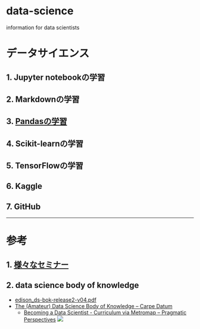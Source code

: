 # data-science
information for data scientists
# データサイエンス
## 1. Jupyter notebookの学習
## 2. Markdownの学習
## 3. [Pandasの学習](Pandasの学習.md)
## 4. Scikit-learnの学習
## 5. TensorFlowの学習
## 6. Kaggle
## 7. GitHub

---
# 参考
## 1. [様々なセミナー](様々なセミナー.md)
## 2. data science body of knowledge
* [edison_ds-bok-release2-v04.pdf](http://edison-project.eu/sites/edison-project.eu/files/filefield_paths/edison_ds-bok-release2-v04.pdf)
* [The (Amateur) Data Science Body of Knowledge – Carpe Datum](https://blogs.msdn.microsoft.com/buckwoody/2017/10/23/the-amateur-data-science-body-of-knowledge/)
   * [Becoming a Data Scientist - Curriculum via Metromap – Pragmatic Perspectives](http://nirvacana.com/thoughts/2013/07/08/becoming-a-data-scientist/)
      ![](http://nirvacana.com/thoughts/wp-content/uploads/2018/01/RoadToDataScientist1.png)
